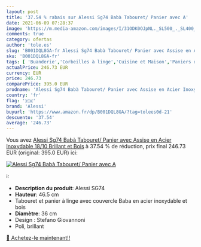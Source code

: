 ```yaml
---
layout: post
title: '37.54 % rabais sur Alessi Sg74 Babà Tabouret/ Panier avec A'
date: 2021-06-09 07:28:37
image: 'https://m.media-amazon.com/images/I/31ODK0OJpNL._SL500_._SL400_.jpg'
comments: true
category: ofertas
author: 'tole.es'
slug: 'B001DQL8GA-fr Alessi Sg74 Babà Tabouret/ Panier avec Assise en Acier...'
sku: 'B001DQL8GA-fr'
tags: [ 'Buanderie','Corbeilles à linge','Cuisine et Maison','Paniers de décoration','Paniers et boîtes de rangement','Paniers à linge','Rangement et organisation','alessi', ]
actualPrice: 246.73 EUR
currency: EUR
price: 246.73
comparePrice: 395.0 EUR
prodname: 'Alessi Sg74 Babà Tabouret/ Panier avec Assise en Acier Inoxydable 18/10 Brillant et Bois'
country: 'fr'
flag: '🇫🇷'
brand: 'Alessi'
buyurl: 'https://www.amazon.fr/dp/B001DQL8GA/?tag=tolees0d-21'
descuento: '37.54'
average: '246.73'
---
```


Vous avez [Alessi Sg74 Babà Tabouret/ Panier avec Assise en Acier Inoxydable 18/10 Brillant et Bois](https://www.amazon.fr/dp/B001DQL8GA/?tag=tolees0d-21)  à  37.54 % de réduction, prix final  246.73 EUR (original: 395.0 EUR) ici:

[![Alessi Sg74 Babà Tabouret/ Panier avec A](https://m.media-amazon.com/images/I/31ODK0OJpNL._SL500_._SL400_.jpg)](https://www.amazon.fr/dp/B001DQL8GA/?tag=tolees0d-21)

ℹ️:

- <b>Description du produit</b>: Alessi SG74
- <b>Hauteur</b>: 46.5 cm
- Tabouret et panier à linge avec couvercle Baba en acier inoxydable et bois
- <b>Diamètre</b>: 36 cm
- Design : Stefano Giovannoni
- Poli, brillant

[🛒 Achetez-le maintenant!!](https://www.amazon.fr/dp/B001DQL8GA/?tag=tolees0d-21)
